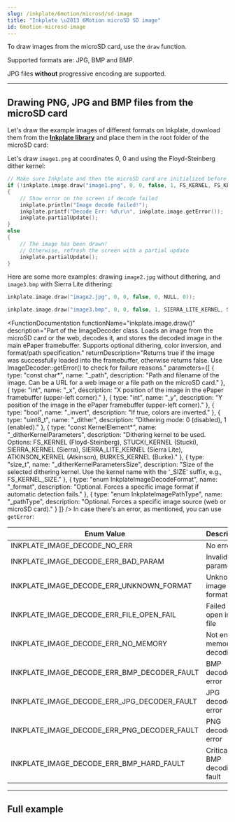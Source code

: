 ```yaml
---
slug: /inkplate/6motion/microsd/sd-image
title: "Inkplate \u2013 6Motion microSD SD image"
id: 6motion-microsd-image
---
```

To draw images from the microSD card, use the `draw` function. 

<InfoBox>Supported formats are: JPG, BMP and BMP.</InfoBox>

<WarningBox>JPG files **without** progressive encoding are supported.</WarningBox>

---

## Drawing PNG, JPG and BMP files from the microSD card

Let's draw the example images of different formats on Inkplate, download them from the [**Inkplate library**](https://github.com/SolderedElectronics/Inkplate_Motion_Arduino_Library/tree/main/examples/Inkplate6Motion/Advanced/SD/Inkplate_6_Motion_Images_From_SD) and place them in the root folder of the microSD card:
<CenteredImage src="/img/inkplate_6_motion/6motion_images_on_sd.png" alt="Images on the microSD card" caption="Images on the microSD card" width="500px" />

Let's draw `image1.png` at coordinates 0, 0 and using the Floyd-Steinberg dither kernel:

```cpp
// Make sure Inkplate and then the microSD card are initialized before this
if (!inkplate.image.draw("image1.png", 0, 0, false, 1, FS_KERNEL, FS_KERNEL_SIZE))
{
    // Show error on the screen if decode failed
    inkplate.println("Image decode failed!");
    inkplate.printf("Decode Err: %d\r\n", inkplate.image.getError());
    inkplate.partialUpdate();
}
else
{
    // The image has been drawn!
    // Otherwise, refresh the screen with a partial update
    inkplate.partialUpdate();
}
```

Here are some more examples: drawing `image2.jpg` without dithering, and `image3.bmp` with Sierra Lite dithering:

```cpp
inkplate.image.draw("image2.jpg", 0, 0, false, 0, NULL, 0));
```

```cpp
inkplate.image.draw("image3.bmp", 0, 0, false, 1, SIERRA_LITE_KERNEL, SIERRA_LITE_KERNEL_SIZE);
```

<FunctionDocumentation
  functionName="inkplate.image.draw()"
  description="Part of the ImageDecoder class. Loads an image from the microSD card or the web, decodes it, and stores the decoded image in the main ePaper framebuffer. Supports optional dithering, color inversion, and format/path specification."
  returnDescription="Returns true if the image was successfully loaded into the framebuffer, otherwise returns false. Use ImageDecoder::getError() to check for failure reasons."
  parameters={[
    { type: "const char*", name: "_path", description: "Path and filename of the image. Can be a URL for a web image or a file path on the microSD card." },
    { type: "int", name: "_x", description: "X position of the image in the ePaper framebuffer (upper-left corner)." },
    { type: "int", name: "_y", description: "Y position of the image in the ePaper framebuffer (upper-left corner)." },
    { type: "bool", name: "_invert", description: "If true, colors are inverted." },
    { type: "uint8_t", name: "_dither", description: "Dithering mode: 0 (disabled), 1 (enabled)." },
    { type: "const KernelElement*", name: "_ditherKernelParameters", description: "Dithering kernel to be used. Options: FS_KERNEL (Floyd-Steinberg), STUCKI_KERNEL (Stucki), SIERRA_KERNEL (Sierra), SIERRA_LITE_KERNEL (Sierra Lite), ATKINSON_KERNEL (Atkinson), BURKES_KERNEL (Burke)." },
    { type: "size_t", name: "_ditherKernelParametersSize", description: "Size of the selected dithering kernel. Use the kernel name with the '_SIZE' suffix, e.g., FS_KERNEL_SIZE." },
    { type: "enum InkplateImageDecodeFormat", name: "_format", description: "Optional. Forces a specific image format if automatic detection fails." },
    { type: "enum InkplateImagePathType", name: "_pathType", description: "Optional. Forces a specific image source (web or microSD card)." }
  ]}
/>
In case there's an error, as mentioned, you can use `getError`:
<FunctionDocumentation
  functionName="inkplate.image.getError()"
  description="Retrieves the last error encountered while decoding an image using ImageDecoder::draw(). If no error occurred, it returns INKPLATE_IMAGE_DECODE_NO_ERR. Errors are cleared before each new decoding process."
  returnDescription="Returns an InkplateImageDecodeErrors enum value representing the last encountered error."
/>

| Enum Value                                 | Description                                  |
|--------------------------------------------|----------------------------------------------|
| INKPLATE_IMAGE_DECODE_NO_ERR               | No error                                    |
| INKPLATE_IMAGE_DECODE_ERR_BAD_PARAM        | Invalid parameter                           |
| INKPLATE_IMAGE_DECODE_ERR_UNKNOWN_FORMAT   | Unknown image format                        |
| INKPLATE_IMAGE_DECODE_ERR_FILE_OPEN_FAIL   | Failed to open image file                   |
| INKPLATE_IMAGE_DECODE_ERR_NO_MEMORY        | Not enough memory for decoding              |
| INKPLATE_IMAGE_DECODE_ERR_BMP_DECODER_FAULT| BMP decoder error                           |
| INKPLATE_IMAGE_DECODE_ERR_JPG_DECODER_FAULT| JPG decoder error                           |
| INKPLATE_IMAGE_DECODE_ERR_PNG_DECODER_FAULT| PNG decoder error                           |
| INKPLATE_IMAGE_DECODE_ERR_BMP_HARD_FAULT   | Critical BMP decoding fault                 |

---

## Full example

<QuickLink 
  title="Inkplate_6_Motion_Images_From_SD.ino" 
  description="Full example of opening and displaying images from the SD card."
  url="https://github.com/SolderedElectronics/Inkplate_Motion_Arduino_Library/blob/main/examples/Inkplate6Motion/Advanced/SD/Inkplate_6_Motion_Images_From_SD/Inkplate_6_Motion_Images_From_SD.ino" 
/>